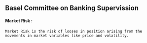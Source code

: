 ## Basel Committee on Banking Supervission

#### Market Risk :
`Market Risk is the risk of looses in position arising from the movements in market variables like price and volatility.`
